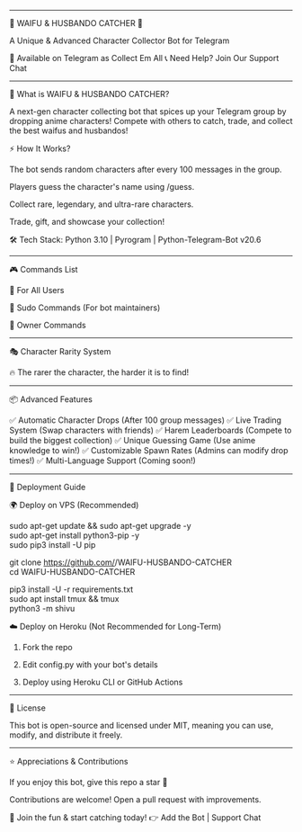
---

🎴 WAIFU & HUSBANDO CATCHER 🎴

A Unique & Advanced Character Collector Bot for Telegram






🚀 Available on Telegram as Collect Em All
📞 Need Help? Join Our Support Chat


---

🌟 What is WAIFU & HUSBANDO CATCHER?

A next-gen character collecting bot that spices up your Telegram group by dropping anime characters! Compete with others to catch, trade, and collect the best waifus and husbandos!

⚡ How It Works?

The bot sends random characters after every 100 messages in the group.

Players guess the character's name using /guess.

Collect rare, legendary, and ultra-rare characters.

Trade, gift, and showcase your collection!


🛠️ Tech Stack: Python 3.10 | Pyrogram | Python-Telegram-Bot v20.6


---

🎮 Commands List

👥 For All Users

🔧 Sudo Commands (For bot maintainers)

👑 Owner Commands


---

🎭 Character Rarity System

🔥 The rarer the character, the harder it is to find!


---

📦 Advanced Features

✅ Automatic Character Drops (After 100 group messages)
✅ Live Trading System (Swap characters with friends)
✅ Harem Leaderboards (Compete to build the biggest collection)
✅ Unique Guessing Game (Use anime knowledge to win!)
✅ Customizable Spawn Rates (Admins can modify drop times!)
✅ Multi-Language Support (Coming soon!)


---

🚀 Deployment Guide

🌍 Deploy on VPS (Recommended)

sudo apt-get update && sudo apt-get upgrade -y           
sudo apt-get install python3-pip -y          
sudo pip3 install -U pip

git clone https://github.com/<YourUsername>/WAIFU-HUSBANDO-CATCHER  
cd WAIFU-HUSBANDO-CATCHER  

pip3 install -U -r requirements.txt          
sudo apt install tmux && tmux  
python3 -m shivu

☁️ Deploy on Heroku (Not Recommended for Long-Term)

1. Fork the repo


2. Edit config.py with your bot's details


3. Deploy using Heroku CLI or GitHub Actions




---

📜 License

This bot is open-source and licensed under MIT, meaning you can use, modify, and distribute it freely.


---

⭐ Appreciations & Contributions

If you enjoy this bot, give this repo a star 🌟

Contributions are welcome! Open a pull request with improvements.


🚀 Join the fun & start catching today!
👉 Add the Bot | Support Chat

